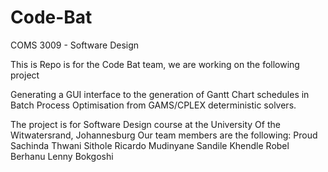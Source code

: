 # Code-Bat
COMS 3009 - Software Design 

This is Repo is for the Code Bat team, we are working on the following project

Generating a GUI interface to the generation of Gantt Chart schedules in Batch Process Optimisation from GAMS/CPLEX deterministic solvers.

The project is for Software Design course at the University Of the Witwatersrand, Johannesburg
Our team members are the following:
Proud Sachinda
Thwani Sithole
Ricardo Mudinyane
Sandile Khendle
Robel Berhanu
Lenny Bokgoshi

